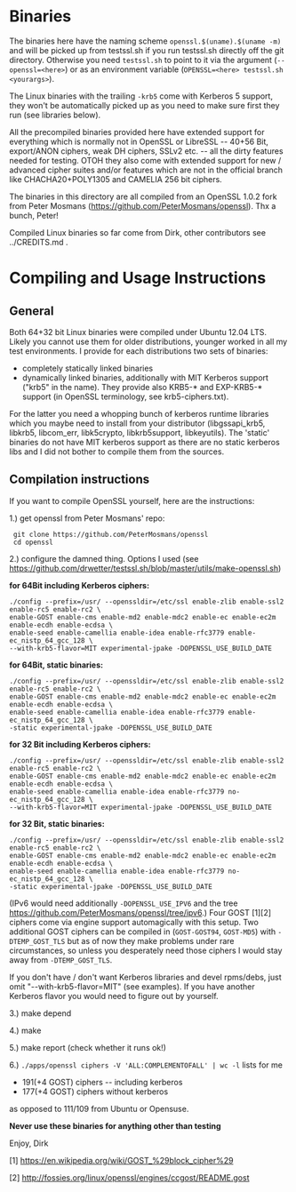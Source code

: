 
Binaries
========

The binaries here have the naming scheme ``openssl.$(uname).$(uname -m)``
and will be picked up from testssl.sh if you run testssl.sh directly
off the git directory. Otherwise you need ``testssl.sh`` to point to it 
via the argument (``--openssl=<here>``) or as an environment variable
(``OPENSSL=<here> testssl.sh <yourargs>``).

The Linux binaries with the trailing ``-krb5`` come with Kerberos 5 support, 
they won't be automatically picked up as you need to make sure first they
run (see libraries below).

All the precompiled binaries provided here have extended support for
everything which is normally not in OpenSSL or LibreSSL -- 40+56 Bit,
export/ANON ciphers, weak DH ciphers, SSLv2 etc. -- all the dirty
features needed for testing. OTOH they also come with extended support
for new / advanced cipher suites and/or features which are not in the 
official branch like CHACHA20+POLY1305 and CAMELIA 256 bit ciphers.

The binaries in this directory are all compiled from an OpenSSL 1.0.2 fork
from Peter Mosmans (https://github.com/PeterMosmans/openssl). Thx a bunch, 
Peter!

Compiled Linux binaries so far come from Dirk, other contributors see ../CREDITS.md .


Compiling and Usage Instructions
================================

General
-------

Both 64+32 bit Linux binaries were compiled under Ubuntu 12.04 LTS. Likely you
cannot use them for older distributions, younger worked in all my test environments. 
I provide for each distributions two sets of binaries:

* completely statically linked binaries
* dynamically linked binaries, additionally with MIT Kerberos support ("krb5" in the name).
  They provide also KRB5-* and EXP-KRB5-* support (in OpenSSL terminology, see krb5-ciphers.txt). 

For the latter you need a whopping bunch of kerberos runtime libraries which you maybe need to 
install from your distributor (libgssapi_krb5, libkrb5, libcom_err, libk5crypto, libkrb5support, 
libkeyutils). The 'static' binaries do not have MIT kerberos support as there are no
static kerberos libs and I did not bother to compile them from the sources.


Compilation instructions
------------------------

If you want to compile OpenSSL yourself, here are the instructions:

1.) get openssl from Peter Mosmans' repo:

     git clone https://github.com/PeterMosmans/openssl
     cd openssl

2.) configure the damned thing. Options I used (see https://github.com/drwetter/testssl.sh/blob/master/utils/make-openssl.sh)

**for 64Bit including Kerberos ciphers:**

    ./config --prefix=/usr/ --openssldir=/etc/ssl enable-zlib enable-ssl2 enable-rc5 enable-rc2 \
    enable-GOST enable-cms enable-md2 enable-mdc2 enable-ec enable-ec2m enable-ecdh enable-ecdsa \
    enable-seed enable-camellia enable-idea enable-rfc3779 enable-ec_nistp_64_gcc_128 \
    --with-krb5-flavor=MIT experimental-jpake -DOPENSSL_USE_BUILD_DATE

**for 64Bit, static binaries:**

    ./config --prefix=/usr/ --openssldir=/etc/ssl enable-zlib enable-ssl2 enable-rc5 enable-rc2 \
    enable-GOST enable-cms enable-md2 enable-mdc2 enable-ec enable-ec2m enable-ecdh enable-ecdsa \
    enable-seed enable-camellia enable-idea enable-rfc3779 enable-ec_nistp_64_gcc_128 \
    -static experimental-jpake -DOPENSSL_USE_BUILD_DATE

**for 32 Bit including Kerberos ciphers:**

    ./config --prefix=/usr/ --openssldir=/etc/ssl enable-zlib enable-ssl2 enable-rc5 enable-rc2 \
    enable-GOST enable-cms enable-md2 enable-mdc2 enable-ec enable-ec2m enable-ecdh enable-ecdsa \
    enable-seed enable-camellia enable-idea enable-rfc3779 no-ec_nistp_64_gcc_128 \
    --with-krb5-flavor=MIT experimental-jpake -DOPENSSL_USE_BUILD_DATE

 **for 32 Bit, static binaries:**

    ./config --prefix=/usr/ --openssldir=/etc/ssl enable-zlib enable-ssl2 enable-rc5 enable-rc2 \
    enable-GOST enable-cms enable-md2 enable-mdc2 enable-ec enable-ec2m enable-ecdh enable-ecdsa \
    enable-seed enable-camellia enable-idea enable-rfc3779 no-ec_nistp_64_gcc_128 \
    -static experimental-jpake -DOPENSSL_USE_BUILD_DATE 

(IPv6 would need additionally ``-DOPENSSL_USE_IPV6`` and the tree https://github.com/PeterMosmans/openssl/tree/ipv6.)
Four GOST [1][2] ciphers come via engine support automagically with this setup. Two additional GOST 
ciphers can be compiled in (``GOST-GOST94``, ``GOST-MD5``) with ``-DTEMP_GOST_TLS`` but as of now they make problems under rare circumstances, so unless you desperately need those ciphers I would stay away from ``-DTEMP_GOST_TLS``.

If you don't have / don't want Kerberos libraries and devel rpms/debs, just omit "--with-krb5-flavor=MIT"
(see examples).  If you have another Kerberos flavor you would need to figure out by yourself.

3.) make depend

4.) make

5.) make report (check whether it runs ok!)

6.) ``./apps/openssl ciphers -V 'ALL:COMPLEMENTOFALL' | wc -l`` lists for me
* 191(+4 GOST) ciphers -- including kerberos 
* 177(+4 GOST) ciphers without kerberos

as opposed to 111/109 from Ubuntu or Opensuse. 

**Never use these binaries for anything other than testing**

Enjoy, Dirk

[1] https://en.wikipedia.org/wiki/GOST_%29block_cipher%29

[2] http://fossies.org/linux/openssl/engines/ccgost/README.gost


